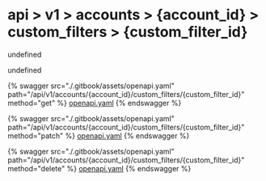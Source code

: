 # api > v1 > accounts > {account_id} > custom_filters > {custom_filter_id}

undefined

undefined


{% swagger src="./.gitbook/assets/openapi.yaml" path="/api/v1/accounts/{account_id}/custom_filters/{custom_filter_id}" method="get" %}
[openapi.yaml](<./.gitbook/assets/openapi.yaml>)
{% endswagger %}
  


{% swagger src="./.gitbook/assets/openapi.yaml" path="/api/v1/accounts/{account_id}/custom_filters/{custom_filter_id}" method="patch" %}
[openapi.yaml](<./.gitbook/assets/openapi.yaml>)
{% endswagger %}
  


{% swagger src="./.gitbook/assets/openapi.yaml" path="/api/v1/accounts/{account_id}/custom_filters/{custom_filter_id}" method="delete" %}
[openapi.yaml](<./.gitbook/assets/openapi.yaml>)
{% endswagger %}